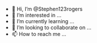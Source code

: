 - 👋 Hi, I’m @Stephen123rogers
- 👀 I’m interested in ...
- 🌱 I’m currently learning ...
- 💞️ I’m looking to collaborate on ...
- 📫 How to reach me ...

<!---
Stephen123rogers/Stephen123rogers is a ✨ special ✨ repository because its `README.md` (this file) appears on your GitHub profile.
You can click the Preview link to take a look at your changes.
--->
